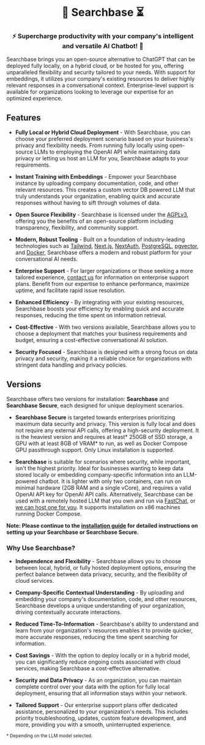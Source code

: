 # <h1 align="center">🔎 Searchbase ⏳</h1>

### <p align="center">⚡️ Supercharge productivity with your company's intelligent and versatile AI Chatbot! 🤖</p>

Searchbase brings you an open-source alternative to ChatGPT that can be deployed fully locally, on a hybrid cloud, or be hosted for you, offering unparalleled flexibility and security tailored to your needs. With support for embeddings, it utilizes your company's existing resources to deliver highly relevant responses in a conversational context. Enterprise-level support is available for organizations looking to leverage our expertise for an optimized experience.

## Features

* **Fully Local or Hybrid Cloud Deployment** - With Searchbase, you can choose your preferred deployment scenario based on your business's privacy and flexibility needs. From running fully locally using open-source LLMs to employing the OpenAI API while maintaining data privacy or letting us host an LLM for you, Searchbase adapts to your requirements.

* **Instant Training with Embeddings** - Empower your Searchbase instance by uploading company documentation, code, and other relevant resources. This creates a custom vector DB powered LLM that truly understands your organization, enabling quick and accurate responses without having to sift through volumes of data.

* **Open Source Flexibility** - Searchbase is licensed under the [AGPLv3](LICENSE), offering you the benefits of an open-source platform including transparency, flexibility, and community support.

* **Modern, Robust Tooling** - Built on a foundation of industry-leading technologies such as [Tailwind](https://tailwindcss.com/), [Next.js](https://nextjs.org/), [NextAuth](https://next-auth.js.org/), [PostgreSQL](https://www.postgresql.org/), [pgvector](https://github.com/pgvector/pgvector), and [Docker](https://www.docker.com/), Searchbase offers a modern and robust platform for your conversational AI needs.

* **Enterprise Support** - For larger organizations or those seeking a more tailored experience, [contact us](https://timesurgelabs.com/#contact) for information on enterprise support plans. Benefit from our expertise to enhance performance, maximize uptime, and facilitate rapid issue resolution.

* **Enhanced Efficiency** - By integrating with your existing resources, Searchbase boosts your efficiency by enabling quick and accurate responses, reducing the time spent on information retrieval.

* **Cost-Effective** - With two versions available, Searchbase allows you to choose a deployment that matches your business requirements and budget, ensuring a cost-effective conversational AI solution.

* **Security Focused** - Searchbase is designed with a strong focus on data privacy and security, making it a reliable choice for organizations with stringent data handling and privacy policies.

## Versions

Searchbase offers two versions for installation: **Searchbase** and **Searchbase Secure**, each designed for unique deployment scenarios.

* **Searchbase Secure** is targeted towards enterprises prioritizing maximum data security and privacy. This version is fully local and does not require any external API calls, offering a high-security deployment. It is the heaviest version and requires at least* 250GB of SSD storage, a GPU with at least 8GB of VRAM* to run, as well as Docker Compose GPU passthrough support. Only Linux installation is supported.

* **Searchbase** is suitable for scenarios where security, while important, isn't the highest priority. Ideal for businesses wanting to keep data stored locally or embedding company-specific information into an LLM-powered chatbot. It is lighter with only two containers, can run on minimal hardware (2GB RAM and a single vCore), and requires a valid OpenAI API key for OpenAI API calls. Alternatively, Searchbase can be used with a remotely hosted LLM that you own and run via [FastChat](https://github.com/lm-sys/FastChat#api), or [we can host one for you](https://timesurgelabs.com/#contact). It supports installation on x86 machines running Docker Compose.

**Note: Please continue to the [installation guide](docs/install.md) for detailed instructions on setting up your Searchbase or Searchbase Secure.**

### Why Use Searchbase?

* **Independence and Flexibility** - Searchbase allows you to choose between local, hybrid, or fully hosted deployment options, ensuring the perfect balance between data privacy, security, and the flexibility of cloud services.

* **Company-Specific Contextual Understanding** - By uploading and embedding your company's documentation, code, and other resources, Searchbase develops a unique understanding of your organization, driving contextually accurate interactions.

* **Reduced Time-To-Information** - Searchbase's ability to understand and learn from your organization's resources enables it to provide quicker, more accurate responses, reducing the time spent searching for information.

* **Cost Savings** - With the option to deploy locally or in a hybrid model, you can significantly reduce ongoing costs associated with cloud services, making Searchbase a cost-effective alternative.

* **Security and Data Privacy** - As an organization, you can maintain complete control over your data with the option for fully local deployment, ensuring that all information stays within your network.

* **Tailored Support** - Our enterprise support plans offer dedicated assistance, personalized to your organization's needs. This includes priority troubleshooting, updates, custom feature development, and more, providing you with a smooth, uninterrupted experience.

<small>* Depending on the LLM model selected. </small>
